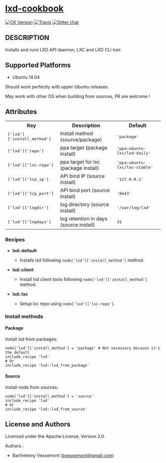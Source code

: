 # [lxd-cookbook](https://github.com/BarthV/lxd-cookbook)
[![CK Version](http://img.shields.io/cookbook/v/lxd.svg)](https://supermarket.getchef.com/cookbooks/lxd) [![Travis](https://img.shields.io/travis/BarthV/lxd-cookbook.svg)](https://travis-ci.org/BarthV/lxd-cookbook)
[![Gitter chat](https://badges.gitter.im/BarthV/lxd.png)](https://gitter.im/BarthV/lxd-cookbook)

## DESCRIPTION

Installs and runs LXD API daemon, LXC and LXD CLI tool.

## Supported Platforms

* Ubuntu 14.04

Should work perfectly with upper Ubuntu releases.

May work with other OS when building from sources, PR are welcome !

## Attributes

<table>
  <tr>
    <th>Key</th>
    <th>Description</th>
    <th>Default</th>
  </tr>
  <tr>
    <td><tt>['lxd']['install_method']</tt></td>
    <td>Install method (source/package)</td>
    <td><tt>'package'</tt></td>
  </tr>
  <tr>
    <td><tt>['lxd']['repo']</tt></td>
    <td>ppa target (package install)</td>
    <td><tt>'ppa:ubuntu-lxc/lxd-daily'</tt></td>
  </tr>
  <tr>
    <td><tt>['lxd']['lxc-repo']</tt></td>
    <td>ppa target for lxc (package install)</td>
    <td><tt>'ppa:ubuntu-lxc/lxc-stable'</tt></td>
  </tr>
  <tr>
    <td><tt>['lxd']['tcp_ip']</tt></td>
    <td>API bind IP (source install)</td>
    <td><tt>'127.0.0.1'</tt></td>
  </tr>
  <tr>
    <td><tt>['lxd']['tcp_port']</tt></td>
    <td>API bind port (source install)</td>
    <td><tt>'8443'</tt></td>
  </tr>
  <tr>
    <td><tt>['lxd']['logdir']</tt></td>
    <td>log directory (source install)</td>
    <td><tt>'/var/log/lxd'</tt></td>
  </tr>
  <tr>
    <td><tt>['lxd']['logdays']</tt></td>
    <td>log retention in days (source install)</td>
    <td><tt>31</tt></td>
  </tr>
</table>

### Recipes

* **lxd::default**
    * Installs lxd following ```node['lxd']['install_method']``` method.

* **lxd::client**
    * Install lxd client tools following ```node['lxd']['install_method']``` method.

* **lxd::lxc**
    * Setup lxc repo using ```node['lxd']['lxc-repo']```.

### Install methods

#### Package

Install lxd from packages:

```chef
node['lxd']['install_method'] = 'package' # Not necessary because it's the default
include_recipe 'lxd'
# Or
include_recipe 'lxd::lxd_from_package'
```

#### Source

Install node from sources:

```chef
node['lxd']['install_method'] = 'source'
include_recipe 'lxd'
# Or
include_recipe 'lxd::lxd_from_source'
```

## License and Authors

Licensed under the Apache License, Version 2.0.

Authors :

* Barthelemy Vessemont (<bvessemont@gmail.com>)
